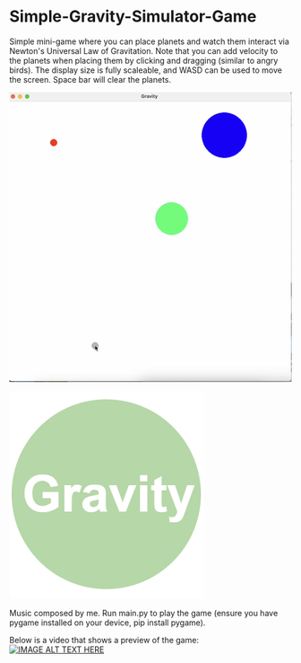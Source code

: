 # Simple-Gravity-Simulator-Game
Simple mini-game where you can place planets and watch them interact via Newton's Universal Law of Gravitation. Note that you can add velocity to the planets when placing them by clicking and dragging (similar to angry birds). The display size is fully scaleable, and WASD can be used to move the screen. Space bar will clear the planets.

![Gravity simulator](media/graphics/gravityprev.png)


![Gravity simulator](media/graphics/title1.png)

Music composed by me.
Run main.py to play the game (ensure you have pygame installed on your device, pip install pygame).

Below is a video that shows a preview of the game:
[![IMAGE ALT TEXT HERE](https://img.youtube.com/vi/YhzWjuvxiGQ/0.jpg)](https://www.youtube.com/watch?v=YhzWjuvxiGQ)

